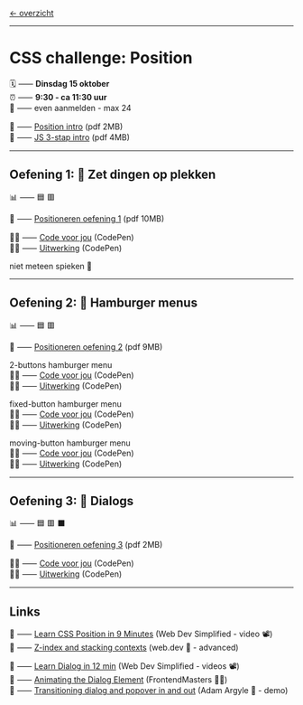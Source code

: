 [← overzicht](CHALLENGES.md)

---

# CSS challenge: Position

🗓️ ⸺ **Dinsdag 15 oktober**  
⏰ ⸺ **9:30 - ca 11:30 uur**  
🙋 ⸺ even aanmelden - max 24  


📗 ⸺
<a href="pres/FDND-2425-CSSchallenge5-Positioneren-intro.pdf" target="_blank" rel="noopener noreferrer">Position intro</a> 
(pdf 2MB)  
📗 ⸺
<a href="pres/FDND-2425-CSSchallenge5-JS-3stap-intro.pdf" target="_blank" rel="noopener noreferrer">JS 3-stap intro</a> 
(pdf 4MB)  

---

## Oefening 1: 🤝 Zet dingen op plekken

📊 ⸺ 🟦 🟥 

📙 ⸺ 
<a href="pres/FDND-2425-CSSchallenge5-Positioneren-oefening1.pdf" target="_blank" rel="noopener noreferrer">Positioneren oefening 1</a> 
(pdf 10MB)

🧑‍💻 ⸺
<a href="https://codepen.io/shooft/pen/GRVWyZg" target="_blank" rel="noopener noreferrer">Code voor jou</a>
(CodePen)  
🧑‍💻 ⸺
<a href="https://codepen.io/shooft/pen/VwopZpb" target="_blank" rel="noopener noreferrer">Uitwerking</a>
(CodePen)

niet meteen spieken 🫣  

---

## Oefening 2: 🍔 Hamburger menus

📊 ⸺ 🟦 🟥 

📙 ⸺ 
<a href="pres/FDND-2425-CSSchallenge5-Positioneren-oefening2.pdf" target="_blank" rel="noopener noreferrer">Positioneren oefening 2</a> 
(pdf 9MB)  

2-buttons hamburger menu  
🧑‍💻 ⸺
<a href="https://codepen.io/shooft/pen/qBerVXx" target="_blank" rel="noopener noreferrer">Code voor jou</a>
(CodePen)  
🧑‍💻 ⸺
<a href="https://codepen.io/shooft/pen/dyxvZzK" target="_blank" rel="noopener noreferrer">Uitwerking</a>
(CodePen) 

fixed-button hamburger menu  
🧑‍💻 ⸺
<a href="https://codepen.io/shooft/pen/poMepOV" target="_blank" rel="noopener noreferrer">Code voor jou</a>
(CodePen)  
🧑‍💻 ⸺
<a href="https://codepen.io/shooft/pen/eYqvyLP" target="_blank" rel="noopener noreferrer">Uitwerking</a>
(CodePen) 

moving-button hamburger menu  
🧑‍💻 ⸺
<a href="https://codepen.io/shooft/pen/qBerpgW" target="_blank" rel="noopener noreferrer">Code voor jou</a>
(CodePen)  
🧑‍💻 ⸺
<a href="https://codepen.io/shooft/pen/vYoxpwK" target="_blank" rel="noopener noreferrer">Uitwerking</a>
(CodePen) 

---

## Oefening 3: 💬 Dialogs

📊 ⸺ 🟦 🟥 ⬛️ 

📙 ⸺ 
<a href="pres/FDND-2425-CSSchallenge5-Positioneren-oefening3.pdf" target="_blank" rel="noopener noreferrer">Positioneren oefening 3</a> 
(pdf 2MB)

🧑‍💻 ⸺
<a href="https://codepen.io/shooft/pen/yLmMvwB" target="_blank" rel="noopener noreferrer">Code voor jou</a>
(CodePen)  
🧑‍💻 ⸺
<a href="https://codepen.io/shooft/pen/abeJbVq" target="_blank" rel="noopener noreferrer">Uitwerking</a>
(CodePen)

---
 
## Links
🎯 ⸺ [Learn CSS Position in 9 Minutes](https://youtu.be/jx5jmI0UlXU?si=X9XpV4TXoP9124bZ) (Web Dev Simplified - video 📽️)  
🎯 ⸺ [Z-index and stacking contexts](https://web.dev/learn/css/z-index) (web.dev 🦖 - advanced)  

🎯 ⸺ [Learn Dialog in 12 min](https://blog.webdevsimplified.com/2023-04/html-dialog/) (Web Dev Simplified - videos 📽️)   
🎯 ⸺ [Animating the Dialog Element](https://frontendmasters.com/blog/animating-dialog/) (FrontendMasters 🧑‍💻)   
🎯 ⸺ [Transitioning dialog and popover in and out](https://codepen.io/argyleink/pen/zYbQBOm) (Adam Argyle 🦖 - demo)   